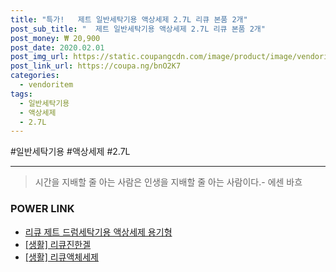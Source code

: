```yaml
--- 
title: "특가!   제트 일반세탁기용 액상세제 2.7L 리큐 본품 2개" 
post_sub_title: "  제트 일반세탁기용 액상세제 2.7L 리큐 본품 2개" 
post_money: ₩ 20,900 
post_date: 2020.02.01 
post_img_url: https://static.coupangcdn.com/image/product/image/vendoritem/2019/01/29/4340060619/83d793ed-193f-4724-8007-fa3a2952cc94.jpg 
post_link_url: https://coupa.ng/bnO2K7 
categories: 
  - vendoritem 
tags: 
  - 일반세탁기용 
  - 액상세제 
  - 2.7L 
--- 
```

  #일반세탁기용 #액상세제 #2.7L 
<hr> 

> 시간을 지배할 줄 아는 사람은 인생을 지배할 줄 아는 사람이다.- 에센 바흐  


### POWER LINK

* <a href="https://blog.naver.com/fasyy4321/221792496869" target="_blank">리큐 제트 드럼세탁기용 액상세제 용기형</a>
* <a href="https://blog.naver.com/fasyy4321/221759095796" target="_blank"> [생활] 리큐진한겔  </a>
* <a href="https://blog.naver.com/fasyy4321/221759354100" target="_blank"> [생활] 리큐액체세제  </a>
